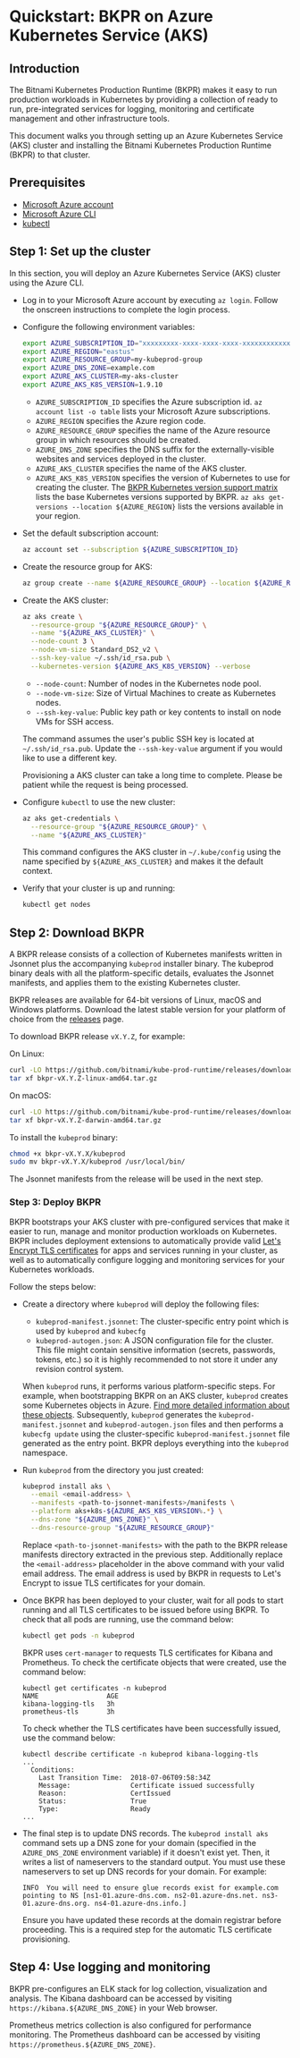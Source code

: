 # Quickstart: BKPR on Azure Kubernetes Service (AKS)

## Introduction
The Bitnami Kubernetes Production Runtime (BKPR) makes it easy to run production workloads in Kubernetes by providing a collection of ready to run, pre-integrated services for logging, monitoring and certificate management and other infrastructure tools.

This document walks you through setting up an Azure Kubernetes Service (AKS) cluster and installing the Bitnami Kubernetes Production Runtime (BKPR) to that cluster.

## Prerequisites
* [Microsoft Azure account](https://azure.microsoft.com)
* [Microsoft Azure CLI](https://docs.microsoft.com/en-us/cli/azure/install-azure-cli?view=azure-cli-latest)
* [kubectl](https://kubernetes.io/docs/tasks/tools/install-kubectl/)

## Step 1: Set up the cluster
In this section, you will deploy an Azure Kubernetes Service (AKS) cluster using the Azure CLI.

* Log in to your Microsoft Azure account by executing `az login`. Follow the onscreen instructions to complete the login process.
* Configure the following  environment variables:

  ```bash
  export AZURE_SUBSCRIPTION_ID="xxxxxxxxx-xxxx-xxxx-xxxx-xxxxxxxxxxxx"
  export AZURE_REGION="eastus"
  export AZURE_RESOURCE_GROUP=my-kubeprod-group
  export AZURE_DNS_ZONE=example.com
  export AZURE_AKS_CLUSTER=my-aks-cluster
  export AZURE_AKS_K8S_VERSION=1.9.10
  ```

  - `AZURE_SUBSCRIPTION_ID` specifies the Azure subscription id. `az account list -o table` lists your Microsoft Azure subscriptions.
  - `AZURE_REGION` specifies the Azure region code.
  - `AZURE_RESOURCE_GROUP` specifies the name of the Azure resource group in which resources should be created.
  - `AZURE_DNS_ZONE` specifies the DNS suffix for the externally-visible websites and services deployed in the cluster.
  - `AZURE_AKS_CLUSTER` specifies the name of the AKS cluster.
  - `AZURE_AKS_K8S_VERSION` specifies the version of Kubernetes to use for creating the cluster. The [BKPR Kubernetes version support matrix](../README.md#kubernetes-version-support-matrix-for-bkpr-10) lists the base Kubernetes versions supported by BKPR. `az aks get-versions --location ${AZURE_REGION}` lists the versions available in your region.

* Set the default subscription account:

  ```bash
  az account set --subscription ${AZURE_SUBSCRIPTION_ID}
  ```

* Create the resource group for AKS:

  ```bash
  az group create --name ${AZURE_RESOURCE_GROUP} --location ${AZURE_REGION}
  ```

* Create the AKS cluster:

  ```bash
  az aks create \
    --resource-group "${AZURE_RESOURCE_GROUP}" \
    --name "${AZURE_AKS_CLUSTER}" \
    --node-count 3 \
    --node-vm-size Standard_DS2_v2 \
    --ssh-key-value ~/.ssh/id_rsa.pub \
    --kubernetes-version ${AZURE_AKS_K8S_VERSION} --verbose
  ```

  - `--node-count`: Number of nodes in the Kubernetes node pool.
  - `--node-vm-size`: Size of Virtual Machines to create as Kubernetes nodes.
  - `--ssh-key-value`: Public key path or key contents to install on node VMs for SSH access.

  The command assumes the user's public SSH key is located at `~/.ssh/id_rsa.pub`. Update the `--ssh-key-value` argument if you would like to use a different key.

  Provisioning a AKS cluster can take a long time to complete. Please be patient while the request is being processed.

* Configure `kubectl` to use the new cluster:

  ```bash
  az aks get-credentials \
    --resource-group "${AZURE_RESOURCE_GROUP}" \
    --name "${AZURE_AKS_CLUSTER}"
  ```

  This command configures the AKS cluster in `~/.kube/config` using the name specified by `${AZURE_AKS_CLUSTER}` and makes it the default context.

* Verify that your cluster is up and running:

  ```bash
  kubectl get nodes
  ```

## Step 2: Download BKPR
A BKPR release consists of a collection of Kubernetes manifests written in Jsonnet plus the accompanying `kubeprod` installer binary. The kubeprod binary deals with all the platform-specific details, evaluates the Jsonnet manifests, and applies them to the existing Kubernetes cluster.

BKPR releases are available for 64-bit versions of Linux, macOS and Windows platforms. Download the latest stable version for your platform of choice from the [releases](https://github.com/bitnami/kube-prod-runtime/releases) page.

To download BKPR release `vX.Y.Z`, for example:

On Linux:

  ```bash
  curl -LO https://github.com/bitnami/kube-prod-runtime/releases/download/vX.Y.Z/bkpr-vX.Y.Z-linux-amd64.tar.gz
  tar xf bkpr-vX.Y.Z-linux-amd64.tar.gz
  ```

On macOS:

  ```bash
  curl -LO https://github.com/bitnami/kube-prod-runtime/releases/download/vX.Y.Z/bkpr-vX.Y.Z-darwin-amd64.tar.gz
  tar xf bkpr-vX.Y.Z-darwin-amd64.tar.gz
  ```

To install the `kubeprod` binary:

  ```bash
  chmod +x bkpr-vX.Y.X/kubeprod
  sudo mv bkpr-vX.Y.X/kubeprod /usr/local/bin/
  ```

The Jsonnet manifests from the release will be used in the next step.

### Step 3: Deploy BKPR
BKPR bootstraps your AKS cluster with pre-configured services that make it easier to run, manage and monitor production workloads on Kubernetes. BKPR includes deployment extensions to automatically provide valid [Let's Encrypt TLS certificates](https://letsencrypt.org/) for apps and services running in your cluster, as well as to automatically configure logging and monitoring services for your Kubernetes workloads.

Follow the steps below:

* Create a directory where `kubeprod` will deploy the following files:

  * `kubeprod-manifest.jsonnet`: The cluster-specific entry point which is used by `kubeprod` and `kubecfg`
  * `kubeprod-autogen.json`: A JSON configuration file for the cluster. This file might contain sensitive information (secrets, passwords, tokens, etc.) so it is highly recommended to not store it under any revision control system.

  When `kubeprod` runs, it performs various platform-specific steps. For example, when bootstrapping BKPR on an AKS cluster, `kubeprod`  creates some Kubernetes objects in Azure. [Find more detailed information about these objects](aks/objects.md). Subsequently, `kubeprod` generates the `kubeprod-manifest.jsonnet` and `kubeprod-autogen.json` files and then performs a `kubecfg update` using the cluster-specific `kubeprod-manifest.jsonnet` file generated as the entry point. BKPR deploys everything into the `kubeprod` namespace.

* Run `kubeprod` from the directory you just created:

  ```bash
  kubeprod install aks \
    --email <email-address> \
    --manifests <path-to-jsonnet-manifests>/manifests \
    --platform aks+k8s-${AZURE_AKS_K8S_VERSION%.*} \
    --dns-zone "${AZURE_DNS_ZONE}" \
    --dns-resource-group "${AZURE_RESOURCE_GROUP}"
  ```

  Replace `<path-to-jsonnet-manifests>` with the path to the BKPR release manifests directory extracted in the previous step. Additionally replace the `<email-address>` placeholder in the above command with your valid email address. The email address is used by BKPR in requests to Let's Encrypt to issue TLS certificates for your domain.

* Once BKPR has been deployed to your cluster, wait for all pods to start running and all TLS certificates to be issued before using BKPR.  To check that all pods are running, use the command below:

  ```bash
  kubectl get pods -n kubeprod
  ```

  BKPR uses `cert-manager` to requests TLS certificates for Kibana and Prometheus. To check the certificate objects that were created, use the command below:

  ```console
  kubectl get certificates -n kubeprod
  NAME                 AGE
  kibana-logging-tls   3h
  prometheus-tls       3h
  ```

  To check whether the TLS certificates have been successfully issued, use the command below:

  ```console
  kubectl describe certificate -n kubeprod kibana-logging-tls
  ...
    Conditions:
      Last Transition Time:  2018-07-06T09:58:34Z
      Message:               Certificate issued successfully
      Reason:                CertIssued
      Status:                True
      Type:                  Ready
  ...
  ```

* The final step is to update DNS records. The `kubeprod install aks` command sets up a DNS zone for your domain (specified in the `AZURE_DNS_ZONE` environment variable) if it doesn't exist yet. Then, it writes a list of nameservers to the standard output. You must use these nameservers to set up DNS records for your domain. For example:

  ```console
  INFO  You will need to ensure glue records exist for example.com pointing to NS [ns1-01.azure-dns.com. ns2-01.azure-dns.net. ns3-01.azure-dns.org. ns4-01.azure-dns.info.]
  ```

  Ensure you have updated these records at the domain registrar before proceeding. This is a required step for the automatic TLS certificate provisioning.

## Step 4: Use logging and monitoring
BKPR pre-configures an ELK stack for log collection, visualization and analysis. The Kibana dashboard can be accessed by visiting `https://kibana.${AZURE_DNS_ZONE}` in your Web browser.

Prometheus metrics collection is also configured for performance monitoring. The Prometheus dashboard can be accessed by visiting `https://prometheus.${AZURE_DNS_ZONE}`.
